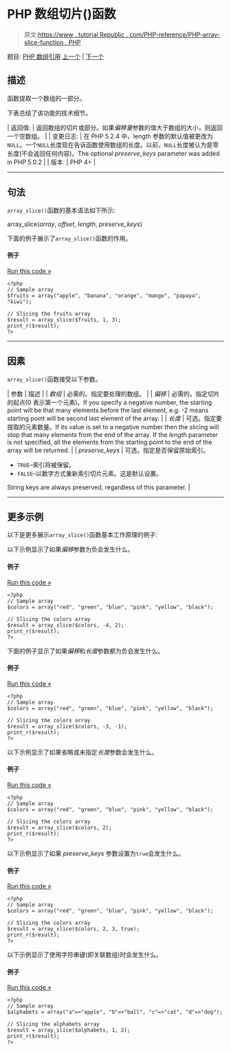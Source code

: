 # PHP 数组切片()函数

> 原文:[https://www . tutorial Republic . com/PHP-reference/PHP-array-slice-function . PHP](https://www.tutorialrepublic.com/php-reference/php-array-slice-function.php)

题目: [PHP 数组引用](php-array-functions.php) [上一个](php-array-shift-function.php) | [下一个](php-array-splice-function.php)

## 描述

函数提取一个数组的一部分。

下表总结了该功能的技术细节。

| 返回值: | 返回数组的切片或部分。如果*偏移量*参数的值大于数组的大小，则返回一个空数组。 |
| 变更日志: | 在 PHP 5.2.4 中，length 参数的默认值被更改为`NULL`。一个`NULL`长度现在告诉函数使用数组的长度。以前，`NULL`长度被认为是零长度(不会返回任何内容)。The optional *preserve_keys* parameter was added in PHP 5.0.2 |
| 版本: | PHP 4+ |

* * *

## 句法

`array_slice()`函数的基本语法如下所示:

array_slice(*array*, *offset*, *length*, *preserve_keys*)

下面的例子展示了`array_slice()`函数的作用。

#### 例子

[Run this code »](../codelab.php?topic=php&file=extract-part-of-an-array "Run this code to view the output")

```
<?php
// Sample array
$fruits = array("apple", "banana", "orange", "mango", "papaya", "kiwi");

// Slicing the fruits array 
$result = array_slice($fruits, 1, 3);
print_r($result);
?>
```

* * *

## 因素

`array_slice()`函数接受以下参数。

| 参数 | 描述 |
| *数组* | 必需的。指定要处理的数组。 |
| *偏移* | 必需的。指定切片的起点(0 表示第一个元素)。If you specify a negative number, the starting point will be that many elements before the last element, e.g. -2 means starting point will be second last element of the array. |
| *长度* | 可选。指定要提取的元素数量。If its value is set to a negative number then the slicing will stop that many elements from the end of the array. If the *length* parameter is not specified, all the elements from the starting point to the end of the array will be returned. |
| *preserve_keys* | 可选。指定是否保留原始索引。

*   `TRUE`–索引将被保留。
*   `FALSE`–以数字方式重新索引切片元素。这是默认设置。

String keys are always preserved, regardless of this parameter. |

* * *

## 更多示例

以下是更多展示`array_slice()`函数基本工作原理的例子:

以下示例显示了如果*偏移*参数为负会发生什么。

#### 例子

[Run this code »](../codelab.php?topic=php&file=array-slice-when-offset-is-negative "Run this code to view the output")

```
<?php
// Sample array
$colors = array("red", "green", "blue", "pink", "yellow", "black");

// Slicing the colors array 
$result = array_slice($colors, -4, 2);
print_r($result);
?>
```

下面的例子显示了如果*偏移*和*长度*参数都为负会发生什么。

#### 例子

[Run this code »](../codelab.php?topic=php&file=array-slice-when-both-offset-and-length-are-negative "Run this code to view the output")

```
<?php
// Sample array
$colors = array("red", "green", "blue", "pink", "yellow", "black");

// Slicing the colors array 
$result = array_slice($colors, -3, -1);
print_r($result);
?>
```

以下示例显示了如果省略或未指定*长度*参数会发生什么。

#### 例子

[Run this code »](../codelab.php?topic=php&file=array-slice-when-length-is-omitted "Run this code to view the output")

```
<?php
// Sample array
$colors = array("red", "green", "blue", "pink", "yellow", "black");

// Slicing the colors array 
$result = array_slice($colors, 2);
print_r($result);
?>
```

以下示例显示了如果 *preserve_keys* 参数设置为`true`会发生什么。

#### 例子

[Run this code »](../codelab.php?topic=php&file=array-slice-when-preserve-keys-is-enabled "Run this code to view the output")

```
<?php
// Sample array
$colors = array("red", "green", "blue", "pink", "yellow", "black");

// Slicing the colors array 
$result = array_slice($colors, 2, 3, true);
print_r($result);
?>
```

以下示例显示了使用字符串键(即关联数组)时会发生什么。

#### 例子

[Run this code »](../codelab.php?topic=php&file=extract-a-slice-from-an-associative-array "Run this code to view the output")

```
<?php
// Sample array
$alphabets = array("a"=>"apple", "b"=>"ball", "c"=>"cat", "d"=>"dog");

// Slicing the alphabets array 
$result = array_slice($alphabets, 1, 2);
print_r($result);
?>
```